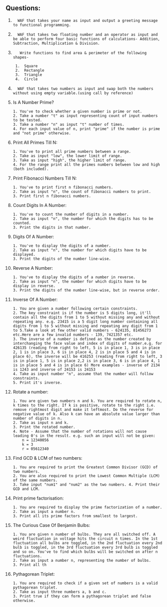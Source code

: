## Questions:

1.       WAF that takes your name as input and output a greeting message to functional programming.

2.       WAF that takes two floating number and an operator as input and be able to perform four basic functions of calculations- Addition, Subtraction, Multiplication & Division.

3.        Write functions to find area & perimeter of the following shapes-

        1.  Square
        2.  Rectangle
        3.  Triangle
        4.  Circle

4.       WAF that takes two numbers as input and swap both the numbers without using empty variable.(using call by reference)

5.  Is A Number Prime?

        1. You've to check whether a given number is prime or not.
        2. Take a number "t" as input representing count of input numbers to be tested.
        3. Take a number "n" as input "t" number of times.
        4. For each input value of n, print "prime" if the number is prime and "not prime" otherwise.

6.  Print All Primes Till N:

        1. You've to print all prime numbers between a range.
        2. Take as input "low", the lower limit of range.
        3. Take as input "high", the higher limit of range.
        4. For the range print all the primes numbers between low and high (both included).

7.  Print Fibonacci Numbers Till N:

        1. You've to print first n fibonacci numbers.
        2. Take as input "n", the count of fibonacci numbers to print.
        3. Print first n fibonacci numbers.

8.  Count Digits In A Number:

        1. You've to count the number of digits in a number.
        2. Take as input "n", the number for which the digits has to be counted.
        3. Print the digits in that number.

9.  Digits Of A Number:

        1. You've to display the digits of a number.
        2. Take as input "n", the number for which digits have to be displayed.
        3. Print the digits of the number line-wise.

10. Reverse A Number:

        1. You've to display the digits of a number in reverse.
        2. Take as input "n", the number for which digits have to be display in reverse.
        3. Print the digits of the number line-wise, but in reverse order.

11. Inverse Of A Number:

        1. You are given a number following certain constraints.
        2. The key constraint is if the number is 5 digits long, it'll contain all the digits from 1 to 5 without missing any and without repeating any. e.g. 23415 is a 5 digit long number containing all digits from 1 to 5 without missing and repeating any digit from 1 to 5.Take a look at few other valid numbers - 624135, 81456273 etc.Here are a few invalid numbers - 139, 7421357 etc.
        3. The inverse of a number is defined as the number created by interchanging the face value and index of digits of number.e.g. for 426135 (reading from right to left, 5 is in place 1, 3 is in place 2, 1 is in place 3, 6 is in place 4, 2 is in place 5 and 4 is in place 6), the inverse will be 416253 (reading from right to left, 3 is in place 1, 5 is in place 2,2 is in place 3, 6 is in place 4, 1 is in place 5 and 4 is in place 6) More examples - inverse of 2134 is 1243 and inverse of 24153 is 24153
        4. Take as input number "n", assume that the number will follow constraints.
        5. Print it's inverse.

12. Rotate a number:

        1. You are given two numbers n and k. You are required to rotate n, k times to the right. If k is positive, rotate to the right i.e. remove rightmost digit and make it leftmost. Do the reverse for negative value of k. Also k can have an absolute value larger than number of digits in n.
        2. Take as input n and k.
        3. Print the rotated number.
        4. Note - Assume that the number of rotations will not cause leading 0's in the result. e.g. such an input will not be given:
            n = 12340056
            k = 3
            r = 05612340

13. Find GCD & LCM of two numbers:

        1. You are required to print the Greatest Common Divisor (GCD) of two numbers.
        2. You are also required to print the Lowest Common Multiple (LCM) of the same numbers.
        3. Take input "num1" and "num2" as the two numbers. 4. Print their GCD and LCM.

14. Print prime factorisation:

        1. You are required to display the prime factorization of a number.
        2. Take as input a number n.
        3. Print all its prime factors from smallest to largest.

15. The Curious Case Of Benjamin Bulbs:

        1. You are given n number of bulbs. They are all switched off. A weird fluctuation in voltage hits the circuit n times. In the 1st fluctuation all bulbs are toggled, in the 2nd fluctuation every 2nd bulb is toggled, in the 3rd fluctuation every 3rd bulb is toggled and so on. You've to find which bulbs will be switched on after n fluctuations.
        2. Take as input a number n, representing the number of bulbs.
        3. Print all th

16. Pythagorean Triplet:

        1. You are required to check if a given set of numbers is a valid pythagorean triplet.
        2. Take as input three numbers a, b and c.
        3. Print true if they can form a pythagorean triplet and false otherwise.
